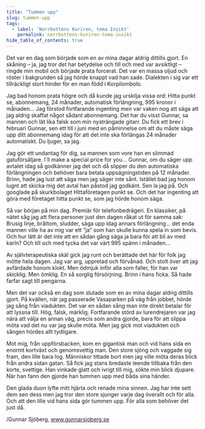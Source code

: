 ```yaml
---
title: "Tummen upp"
slug: tummen-upp
tags:
  - label: 'Norrbottens Kuriren, tema Insikt'
    permalink: norrbottens-kuriren-tema-insikt
hide_table_of_contents: true
---
```

Det var en dag som började som en av mina dagar aldrig dittills gjort. En skåning – ja, jag tror det har betydelse och till och med var avsiktligt – ringde min mobil och började prata forcerat. Det var en massa oljud och röster i bakgrunden så jag hörde knappt vad han sade. Dialekten i sig var ett tillräckligt stort hinder för en man född i Korpilombolo.

<!--truncate-->

Jag bad honom prata högre och då kunde jag urskilja vissa ord: Hitta punkt se, abonnemang, 24 månader, automatisk förlängning, 995 kronor i månaden… Jag förstod fortfarande ingenting men var vaken nog att säga att jag aldrig skaffat något sådant abonnemang. Det har du visst Gunnar, sa mannen och lät lika falsk som min nysträngade gitarr. Du fick ett brev i februari Gunnar, sen ett till i juni med en påminnelse om att du måste säga upp ditt abonnemang idag för att det inte ska förlängas 24 månader automatiskt. Du ljuger, sa jag.

Jag gör ett undantag för dig, sa mannen som vore han en slimmad gatuförsäljare. I´ll make a special price for you… Gunnar, om du säger upp avtalet idag så godkänner jag det och då slipper du den automatiska förlängningen och behöver bara betala uppsägningstiden på 12 månader. Brinn, hade jag lust att säga men jag säger inte sånt. Istället bad jag honom lugnt att skicka mig det avtal han påstod jag godkänt. Sen la jag på. Och googlade på skurkbolaget Hittaföretagen punkt se. Och det har ingenting att göra med företaget hitta punkt se, som jag hörde honom säga.

Så var början på min dag. Premiär för telefonbedrägeri. En klassiker, på nätet såg jag att flera personer just den dagen råkat ut för samma sak: Brusig linje, bråttom, sludder, säga upp idag annars förlängning… det enda mannen ville ha av mig var ett ”ja” som han skulle kunna spela in som bevis. Och hur lätt är det inte att en sådan gång säga ja bara för att bli av med karln? Och till och med tycka det var värt 995 spänn i månaden…

Av självterapeutiska skäl gick jag runt och berättade det här för folk jag mötte hela dagen. Jag var arg, uppretad och förvånad. Och stolt över att jag avfärdade honom klokt. Men ödmjuk inför alla som faller, för han var skicklig. Men ömklig. En så sorglig försörjning. Brinn i hans ficka. Så hade farfar sagt till pengarna.

Men det var också en dag som slutade som en av mina dagar aldrig dittills gjort. På kvällen, när jag passerade Vasaparken på väg från jobbet, hörde jag sång från viadukten. Det var en sådan sång man inte direkt betalar för att lyssna till. Hög, falsk, märklig. Fortfarande störd av lurendrejaren var jag nära att välja en annan väg, precis som andra gjorde, bara för att slippa möta vad det nu var jag skulle möta. Men jag gick mot viadukten och sången hördes allt tydligare.

Mot mig, från uppförsbacken, kom en gigantisk man och vid hans sida en enormt kortväxt och genomsvettig man. Den store sjöng och vaggade sig fram, den lille bara log. Människor tittade bort men jag ville möta deras blick från andra sidan gatan. Så fick jag stans bredaste leende tillbaka från den korte, svettige. Han vinkade glatt och ivrigt till mig, sökte min blick djupare. När han fann den gjorde han tummen upp med båda sina händer.

Den glada duon lyfte mitt hjärta och renade mina sinnen. Jag har inte sett dem sen dess men jag tror den store sjunger varje dag överallt och för alla. Och att den lille vid hans sida gör tummen upp. För alla som behöver det just då.

/Gunnar Sjöberg, www.gunnarsjoberg.se
